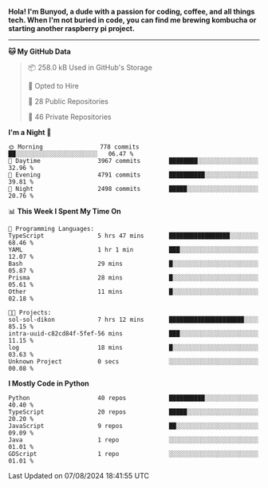 <p>
<b>Hola! I'm Bunyod, a dude with a passion for coding, coffee, and all things tech. When I'm not buried in code, you can find me brewing kombucha or starting another raspberry pi project.</b>
</p>

---

<!--START_SECTION:waka-->
**🐱 My GitHub Data** 

> 📦 258.0 kB Used in GitHub's Storage 
 > 
> 💼 Opted to Hire
 > 
> 📜 28 Public Repositories 
 > 
> 🔑 46 Private Repositories 
 > 
**I'm a Night 🦉** 

```text
🌞 Morning                778 commits         ██░░░░░░░░░░░░░░░░░░░░░░░   06.47 % 
🌆 Daytime                3967 commits        ████████░░░░░░░░░░░░░░░░░   32.96 % 
🌃 Evening                4791 commits        ██████████░░░░░░░░░░░░░░░   39.81 % 
🌙 Night                  2498 commits        █████░░░░░░░░░░░░░░░░░░░░   20.76 % 
```


📊 **This Week I Spent My Time On** 

```text
💬 Programming Languages: 
TypeScript               5 hrs 47 mins       █████████████████░░░░░░░░   68.46 % 
YAML                     1 hr 1 min          ███░░░░░░░░░░░░░░░░░░░░░░   12.07 % 
Bash                     29 mins             █░░░░░░░░░░░░░░░░░░░░░░░░   05.87 % 
Prisma                   28 mins             █░░░░░░░░░░░░░░░░░░░░░░░░   05.61 % 
Other                    11 mins             █░░░░░░░░░░░░░░░░░░░░░░░░   02.18 % 

🐱‍💻 Projects: 
sol-sol-dikon            7 hrs 12 mins       █████████████████████░░░░   85.15 % 
intra-uuid-c82cd84f-5fef-56 mins             ███░░░░░░░░░░░░░░░░░░░░░░   11.15 % 
log                      18 mins             █░░░░░░░░░░░░░░░░░░░░░░░░   03.63 % 
Unknown Project          0 secs              ░░░░░░░░░░░░░░░░░░░░░░░░░   00.08 % 
```

**I Mostly Code in Python** 

```text
Python                   40 repos            ██████████░░░░░░░░░░░░░░░   40.40 % 
TypeScript               20 repos            █████░░░░░░░░░░░░░░░░░░░░   20.20 % 
JavaScript               9 repos             ██░░░░░░░░░░░░░░░░░░░░░░░   09.09 % 
Java                     1 repo              ░░░░░░░░░░░░░░░░░░░░░░░░░   01.01 % 
GDScript                 1 repo              ░░░░░░░░░░░░░░░░░░░░░░░░░   01.01 % 
```




 Last Updated on 07/08/2024 18:41:55 UTC
<!--END_SECTION:waka-->
